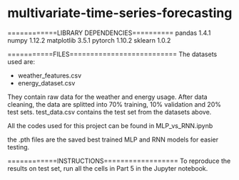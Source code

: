 # multivariate-time-series-forecasting

============LIBRARY DEPENDENCIES==========
pandas 		1.4.1
numpy 		1.12.2
matplotlib 		3.5.1 
pytorch		1.10.2
sklearn		1.0.2

===========FILES==========================
The datasets used are:
- weather_features.csv
- energy_dataset.csv

They contain raw data for the weather and energy usage. After data cleaning, the data are splitted into 70% training, 10% validation and 20% test sets.
test_data.csv contains the test set from the datasets above.

All the codes used for this project can be found in MLP_vs_RNN.ipynb

the .pth files are the saved best trained MLP and RNN models for easier testing.

============INSTRUCTIONS==================
To reproduce the results on test set, run all the cells in Part 5 in the Jupyter notebook.
